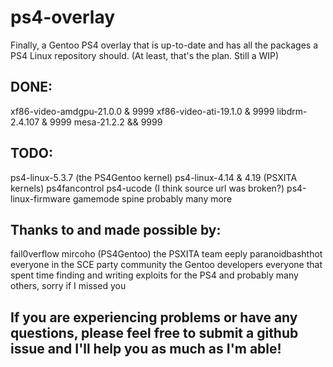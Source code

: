 # ps4-overlay
Finally, a Gentoo PS4 overlay that is up-to-date and has all the packages a PS4 Linux repository should. (At least, that's the plan. Still a WIP)

## DONE:
xf86-video-amdgpu-21.0.0 & 9999
xf86-video-ati-19.1.0 & 9999
libdrm-2.4.107 & 9999
mesa-21.2.2 && 9999

## TODO:
ps4-linux-5.3.7 (the PS4Gentoo kernel)
ps4-linux-4.14 & 4.19 (PSXITA kernels)
ps4fancontrol
ps4-ucode (I think source url was broken?)
ps4-linux-firmware
gamemode
spine
probably many more

## Thanks to and made possible by:
fail0verflow
mircoho (PS4Gentoo)
the PSXITA team
eeply
paranoidbashthot
everyone in the SCE party community
the Gentoo developers
everyone that spent time finding and writing exploits for the PS4
and probably many others, sorry if I missed you

## If you are experiencing problems or have any questions, please feel free to submit a github issue and I'll help you as much as I'm able!
